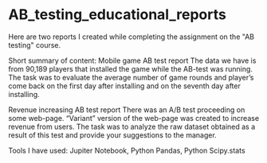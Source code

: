 # AB_testing_educational_reports
Here are two reports I created while completing the assignment on the "AB testing" course.

Short summary of content:
Mobile game AB test report
The data we have is from 90,189 players that installed the game while the AB-test was running.
The task was to evaluate the average number of game rounds and player’s come back on the first day after installing and on the seventh day after installing.

Revenue increasing AB test report
There was an A/B test proceeding on some web-page.
“Variant” version of the web-page was created to increase revenue from users.
The task was to analyze the raw dataset obtained as a result of this test and provide your suggestions to the manager.
 
Tools I have used:
Jupiter Notebook, Python Pandas, Python Scipy.stats
